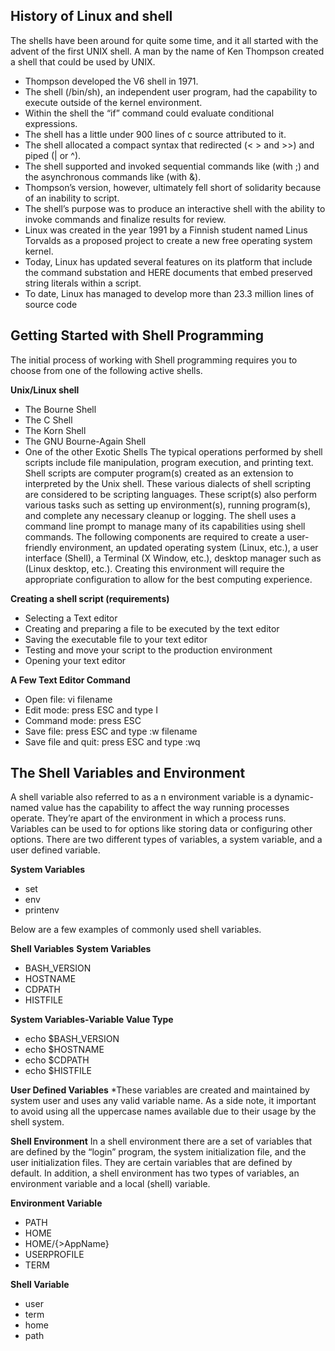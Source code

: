 ## History of Linux and shell
The shells have been around for quite some time, and it all started with the advent of the first UNIX shell. A man by the name of Ken Thompson created a shell that could be used by UNIX. 
- Thompson developed the V6 shell in 1971. 
- The shell (/bin/sh), an independent user program, had the capability to execute outside of the kernel environment.
- Within the shell the “if” command could evaluate conditional expressions.   
- The shell has a little under 900 lines of c source attributed to it. 
- The shell allocated a compact syntax that redirected (< > and >>) and piped (| or ^). 
- The shell supported and invoked sequential commands like (with ;) and the asynchronous commands like (with &). 
- Thompson’s version, however, ultimately fell short of solidarity because of an inability to script. 
- The shell’s purpose was to produce an interactive shell with the ability to invoke commands and finalize results for review. 
- Linux was created in the year 1991 by a Finnish student named Linus Torvalds as a proposed project to create a new free operating     system kernel.
- Today, Linux has updated several features on its platform that include the command substation and HERE documents that embed preserved string literals within a script. 
- To date, Linux has managed to develop more than 23.3 million lines of source code 

## Getting Started with Shell Programming
The initial process of working with Shell programming requires you to choose from one of the following active shells. 

**Unix/Linux shell**
- The Bourne Shell
- The C Shell
- The Korn Shell
- The GNU Bourne-Again Shell
- One of the other Exotic Shells
The typical operations performed by shell scripts include file manipulation, program execution, and printing text. Shell scripts are computer program(s) created as an extension to interpreted by the Unix shell. These various dialects of shell scripting are considered to be scripting languages. These script(s) also perform various tasks such as setting up environment(s), running program(s), and complete any necessary cleanup or logging.
The shell uses a command line prompt to manage many of its capabilities using shell commands. The following components are required to create a user-friendly environment, an updated operating system (Linux, etc.), a user interface (Shell), a Terminal (X Window, etc.), desktop manager such as (Linux desktop, etc.). Creating this environment will require the appropriate configuration to allow for the best computing experience.

**Creating a shell script (requirements)** 
- Selecting a Text editor
- Creating and preparing a file to be executed by the text editor
- Saving the executable file to your text editor
- Testing and move your script to the production environment
- Opening your text editor

**A Few Text Editor Command**
- Open file: vi filename
- Edit mode: press ESC and type I
- Command mode: press ESC
- Save file: press ESC and type :w filename
- Save file and quit: press ESC and type :wq

## The Shell Variables and Environment
A shell variable also referred to as a n environment variable is a dynamic-named value has the capability to affect the way running processes operate. They’re apart of the environment in which a process runs. Variables can be used to for options like storing data or configuring other options. There are two different types of variables, a system variable, and a user defined variable.

**System Variables**
- set
- env
- printenv

Below are a few examples of commonly used shell variables.

**Shell Variables** 
**System Variables**
- BASH_VERSION
- HOSTNAME
- CDPATH
- HISTFILE

**System Variables-Variable Value Type**
- echo $BASH_VERSION
- echo $HOSTNAME
- echo $CDPATH
- echo $HISTFILE

**User Defined Variables**
*These variables are created and maintained by system user and uses any valid variable name. As a side note, it important to avoid using all the uppercase names available due to their usage by the shell system.

**Shell Environment**
In a shell environment there are a set of variables that are defined by the “login” program, the system initialization file, and the user initialization files. They are certain variables that are defined by default. In addition, a shell environment has two types of variables, an environment variable and a local (shell) variable.

**Environment Variable**
- PATH
- HOME
- HOME/{>AppName}
- USERPROFILE
- TERM

**Shell Variable**
- user
- term
- home 
- path



